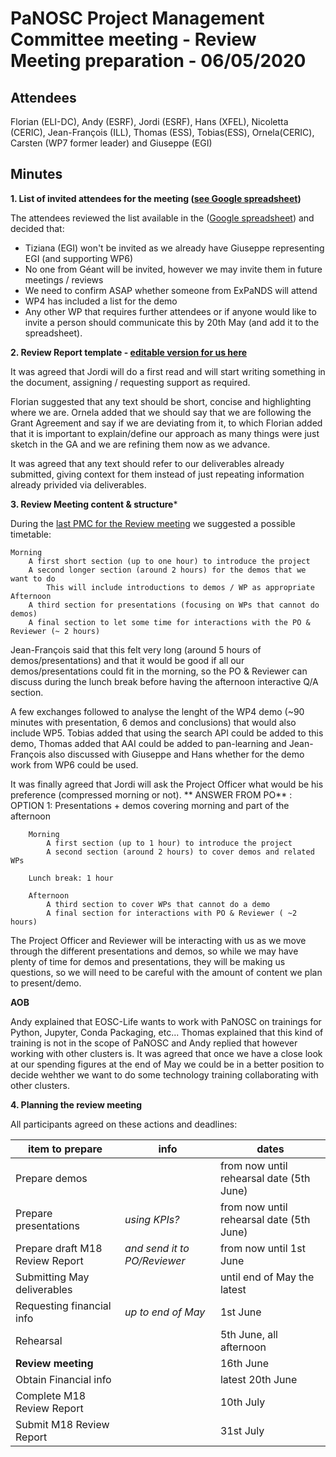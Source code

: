 PaNOSC Project Management Committee meeting - Review Meeting preparation - 06/05/2020
============================================================================================


Attendees
-------
Florian (ELI-DC), Andy (ESRF), Jordi (ESRF), Hans (XFEL),  Nicoletta (CERIC),  Jean-François (ILL), Thomas (ESS), Tobias(ESS), Ornela(CERIC), Carsten (WP7 former leader) and Giuseppe (EGI)


Minutes
-------	

**1. List of invited attendees for the meeting ([see Google spreadsheet](https://docs.google.com/spreadsheets/d/1eDqc0xxNJBLl7xgu5iIYDnvbATENcIV7-Wr7vlP5Nf0/edit#gid=0))** 

The attendees reviewed the list available in the ([Google spreadsheet](https://docs.google.com/spreadsheets/d/1eDqc0xxNJBLl7xgu5iIYDnvbATENcIV7-Wr7vlP5Nf0/edit#gid=0)) and decided that:
* Tiziana (EGI) won't be invited as we already have Giuseppe representing EGI (and supporting WP6)
* No one from Géant will be invited, however we may invite them in future meetings / reviews
* We need to confirm ASAP whether someone from ExPaNDS will attend
* WP4 has included a list for the demo
* Any other WP that requires further attendees or if anyone would like to invite a person should communicate this by 20th May (and add it to the spreadsheet).


**2. Review Report template - [editable version for us here](https://docs.google.com/document/d/1S0Urn-BLYVrPDjUxCEpKYHMlK3jIHEhC/edit?dls=true)**

It was agreed that Jordi will do a first read and will start writing something in the document, assigning / requesting support as required. 

Florian suggested that any text should be short, concise and highlighting where we are. Ornela added that we should say that we are following the Grant Agreement and  say if we are deviating from it, to which Florian added that it is important to explain/define our approach as many things were just sketch in the GA and we are refining them now as we advance.

It was agreed that any text should refer to our deliverables already submitted, giving context for them instead of just repeating information already privided via deliverables.

**3. Review Meeting content & structure***

During the [last PMC for the Review meeting](https://github.com/panosc-eu/panosc/blob/master/Work%20Packages/WP1%20Management/Meetings/Project%20Management%20Committee/2020-04-22-PMC_ReviewMeeting/2020-04-22-PMC_Summary.md) we suggested a possible timetable: 

    Morning
        A first short section (up to one hour) to introduce the project
        A second longer section (around 2 hours) for the demos that we want to do
            This will include introductions to demos / WP as appropriate
    Afternoon
        A third section for presentations (focusing on WPs that cannot do demos)
        A final section to let some time for interactions with the PO & Reviewer (~ 2 hours)

Jean-François said that this felt very long (around 5 hours of demos/presentations) and that it would be good if all our demos/presentations could fit in the morning, so the PO & Reviewer can discuss during the lunch break before having the afternoon interactive Q/A section. 

A few exchanges followed to analyse the lenght of the WP4 demo (~90 minutes with presentation, 6 demos and conclusions) that would also include WP5. Tobias added that using the search API could be added to this demo, Thomas added that AAI could be added to pan-learning and Jean-François also discussed with Giuseppe and Hans whether for the demo work from WP6 could be used.

It was finally agreed that Jordi will ask the Project Officer what would be his preference (compressed morning or not).
** ANSWER FROM PO** : 
    OPTION 1: Presentations + demos covering morning and part of the afternoon

        Morning
            A first section (up to 1 hour) to introduce the project
            A second section (around 2 hours) to cover demos and related WPs

        Lunch break: 1 hour

        Afternoon
            A third section to cover WPs that cannot do a demo
            A final section for interactions with PO & Reviewer ( ~2 hours)

The Project Officer and Reviewer will be interacting with us as we move through the different presentations and demos, so while we may have plenty of time for demos and presentations, they will be making us questions, so we will need to be careful with the amount of content we plan to present/demo.

**AOB** 

Andy explained that EOSC-Life wants to work with PaNOSC on trainings for Python, Jupyter, Conda Packaging, etc...
Thomas explained that this kind of training is not in the scope of PaNOSC and Andy replied that however working with other clusters is.
It was agreed that once we have a close look at our spending figures at the end of May we could be in a better position to decide wehther we want to do some technology training collaborating with other clusters.

**4. Planning the review meeting**

All participants agreed on these actions and deadlines:

| item to prepare | info | dates |
| --------------- | ---- | ---- |
| Prepare demos | | from now until rehearsal date (5th June) |
| Prepare presentations | *using KPIs?* | from now until rehearsal date (5th June) | 
| Prepare draft M18 Review Report | *and send it to PO/Reviewer* | from now until 1st June |
| Submitting May deliverables | | until end of May the latest |
| Requesting financial info | *up to end of May*| 1st June |
| Rehearsal | | 5th June, all afternoon|
| **Review meeting** | | 16th June |
| Obtain Financial info | | latest 20th June |
| Complete M18 Review Report | | 10th July |
| Submit M18 Review Report | | 31st July |




